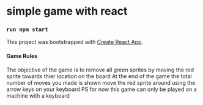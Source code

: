# simple game with react

### `run npm start`

This project was bootstrapped with [Create React App](https://github.com/facebook/create-react-app).

#### Game Rules

The objective of the game is to remove all green sprites by moving the red sprite towards thier location on the board
At the end of the game the total number of moves you made is shown
move the red sprite around using the arrow keys on your keyboard
PS for now this game can only be played on a machine with a keyboard
